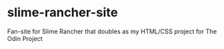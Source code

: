 # slime-rancher-site
Fan-site for Slime Rancher that doubles as my HTML/CSS project for The Odin Project
